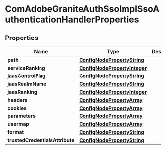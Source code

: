 

# ComAdobeGraniteAuthSsoImplSsoAuthenticationHandlerProperties

## Properties

Name | Type | Description | Notes
------------ | ------------- | ------------- | -------------
**path** | [**ConfigNodePropertyString**](ConfigNodePropertyString.md) |  |  [optional]
**serviceRanking** | [**ConfigNodePropertyInteger**](ConfigNodePropertyInteger.md) |  |  [optional]
**jaasControlFlag** | [**ConfigNodePropertyString**](ConfigNodePropertyString.md) |  |  [optional]
**jaasRealmName** | [**ConfigNodePropertyString**](ConfigNodePropertyString.md) |  |  [optional]
**jaasRanking** | [**ConfigNodePropertyInteger**](ConfigNodePropertyInteger.md) |  |  [optional]
**headers** | [**ConfigNodePropertyArray**](ConfigNodePropertyArray.md) |  |  [optional]
**cookies** | [**ConfigNodePropertyArray**](ConfigNodePropertyArray.md) |  |  [optional]
**parameters** | [**ConfigNodePropertyArray**](ConfigNodePropertyArray.md) |  |  [optional]
**usermap** | [**ConfigNodePropertyArray**](ConfigNodePropertyArray.md) |  |  [optional]
**format** | [**ConfigNodePropertyString**](ConfigNodePropertyString.md) |  |  [optional]
**trustedCredentialsAttribute** | [**ConfigNodePropertyString**](ConfigNodePropertyString.md) |  |  [optional]



